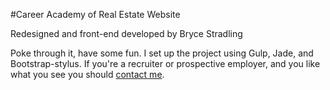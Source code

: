 #Career Academy of Real Estate Website 

Redesigned and front-end developed by Bryce Stradling

Poke through it, have some fun. I set up the project using Gulp, Jade, and Bootstrap-stylus. If you're a recruiter or prospective employer, and you like what you see you should  [contact me](mailto:brycestradling@gmail.com).